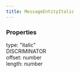 ```yaml
---
title: MessageEntityItalic
---
```


### Properties

<div class="flex flex-col gap-3"><div><div class="flex gap-2"><div class="font-mono"><span class="font-bold">type</span><span class="opacity-50">:</span> <span>&quot;italic&quot;</span></div><div class="flex items-center"><div class="bg-dbt px-1.5 rounded-md select-none text-fgt text-[10px]">DISCRIMINATOR</div></div></div></div><div><div class="flex gap-2"><div class="font-mono"><span class="font-bold">offset</span><span class="opacity-50">:</span> <span>number</span></div></div></div><div><div class="flex gap-2"><div class="font-mono"><span class="font-bold">length</span><span class="opacity-50">:</span> <span>number</span></div></div></div></div>

